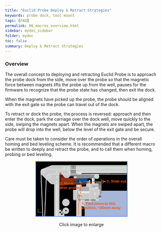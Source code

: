 ```yaml
---
title: "Euclid Probe Deploy & Retract Strategies"
keywords: probe dock, tool mount
tags: [FAQ]
permalink: 06_macros_overview.html
sidebar: mydoc_sidebar
folder: mydoc
toc: false
summary: Deploy & Retract Strategies
---
```

### Overview
The overall concept to deploying and retracting Euclid Probe is to approach the probe dock from the side, move over the probe so that the magnetic force between magnets lifts the probe up from the well, pauses for the firmware to recognize that the probe state has changed, then exit the dock.  

When the magnets have picked up the probe, the probe should be aligned with the exit gate so the probe can travel out of the dock.

To retract or dock the probe, the process is reversed: approach and then enter the dock, park the carriage over the dock well, move quickly to the side, swiping the magnets apart. When the magnets are swiped apart, the probe will drop into the well, below the level of the exit gate and be secure.

Care must be taken to consider the order of operations in the overall homing and bed leveling scheme. It is recommended that a different macro be written to deeply and retract the probe, and to call them when homing, probing or bed leveling.

<div style="width:100%;text-align:center;">
  <a href="images\06-probe_deploy-1024x610.jpg" data-lity>
    <img src="images\06-probe_deploy-1024x610.jpg" style="width:300px; border:2px solid CornflowerBlue">  </a>
    <p>Click image to enlarge</p>  
</div>  


